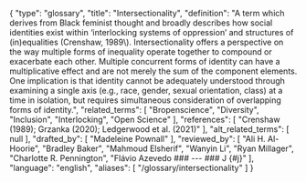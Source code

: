 {
    "type": "glossary",
    "title": "Intersectionality",
    "definition": "A term which derives from Black feminist thought and broadly describes how social identities exist within ‘interlocking systems of oppression’ and structures of (in)equalities (Crenshaw, 1989\\). Intersectionality offers a perspective on the way multiple forms of inequality operate together to compound or exacerbate each other. Multiple concurrent forms of identity can have a multiplicative effect and are not merely the sum of the component elements. One implication is that identity cannot be adequately understood through examining a single axis (e.g., race, gender, sexual orientation, class) at a time in isolation, but requires simultaneous consideration of overlapping forms of identity.",
    "related_terms": [
        "Bropenscience",
        "Diversity",
        "Inclusion",
        "Interlocking",
        "Open Science"
    ],
    "references": [
        "Crenshaw (1989); Grzanka (2020); Ledgerwood et al. (2021)"
    ],
    "alt_related_terms": [
        null
    ],
    "drafted_by": [
        "Madeleine Pownall"
    ],
    "reviewed_by": [
        "Ali H. Al-Hoorie",
        "Bradley Baker",
        "Mahmoud Elsherif",
        "Wanyin Li",
        "Ryan Millager",
        "Charlotte R. Pennington",
        "Flávio Azevedo  ### ---  ### J {#j}"
    ],
    "language": "english",
    "aliases": [
        "/glossary/intersectionality"
    ]
}